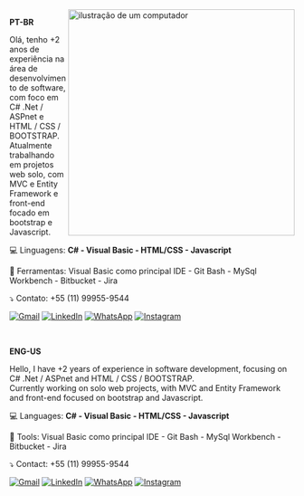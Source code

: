 
<img src="https://raw.githubusercontent.com/MicaelliMedeiros/micaellimedeiros/master/image/computer-illustration.png" alt="ilustração de um computador" min-width="400px" max-width="400px" width="400px" align="right">

<p align="left">
  <strong>PT-BR</strong>
</p>
<p align="left"> 
  Olá, tenho +2 anos de experiência na área de desenvolvimento de software, com foco em C# .Net / ASPnet e HTML / CSS / BOOTSTRAP.<br>
  Atualmente trabalhando em projetos web solo, com MVC e Entity Framework e front-end focado em bootstrap e Javascript.
</p>

<p align="left">
  💻 Linguagens: <strong>C# - Visual Basic - HTML/CSS - Javascript</strong>
</p>

<p align="left">
  💼 Ferramentas: Visual Basic como principal IDE - Git Bash - MySql Workbench - Bitbucket - Jira
</p>

<p align="left">
   ⤵️ 
    Contato: +55 (11) 99955-9544
</p>

<p align="left">
  <a href="https://mail.google.com/mail/u/0/?fs=1&to=gustavo020sp@gmail.com&su=SUBJECT&body=BODY&&tf=cm" title="Gmail">
  <img src="https://img.shields.io/badge/-Gmail-FF0000?style=flat-square&labelColor=FF0000&logo=gmail&logoColor=white&link=https://mail.google.com/mail/u/0/?fs=1&to=gustavo020sp@gmail.com&su=SUBJECT&body=BODY&&tf=cm" alt="Gmail"/></a>
  <a href="https://www.linkedin.com/in/gustavo-gomes-901ab4248" title="LinkedIn">
  <img src="https://img.shields.io/badge/-Linkedin-0e76a8?style=flat-square&logo=Linkedin&logoColor=white&link=https://www.linkedin.com/in/gustavo-gomes-901ab4248" alt="LinkedIn"/></a>
  <a href="https://api.whatsapp.com/send?phone=5511999559544" title="WhatsApp">
  <img src="https://img.shields.io/badge/-WhatsApp-25d366?style=flat-square&labelColor=25d366&logo=whatsapp&logoColor=white&link=https://api.whatsapp.com/send?phone=5511999559544" alt="WhatsApp"/></a>
  <a href="https://www.instagram.com/gustavoagomes_" title="Instagram">
  <img src="https://img.shields.io/badge/-Instagram-DF0174?style=flat-square&labelColor=DF0174&logo=instagram&logoColor=white&link=https://www.instagram.com/gustavoagomes_" alt="Instagram"/></a>
</p>
<br>
<p align="left">
  <strong>ENG-US</strong>
</p>
<p align="left"> 
  Hello, I have +2 years of experience in software development, focusing on C# .Net / ASPnet and HTML / CSS / BOOTSTRAP.<br>
  Currently working on solo web projects, with MVC and Entity Framework and front-end focused on bootstrap and Javascript.
</p>

<p align="left">
  💻 Languages: <strong>C# - Visual Basic - HTML/CSS - Javascript</strong>
</p>

<p align="left">
  💼 Tools: Visual Basic como principal IDE - Git Bash - MySql Workbench - Bitbucket - Jira
</p>

<p align="left">
   ⤵️ 
    Contact: +55 (11) 99955-9544
</p>

<p align="left">
  <a href="https://mail.google.com/mail/u/0/?fs=1&to=gustavo020sp@gmail.com&su=SUBJECT&body=BODY&&tf=cm" title="Gmail">
  <img src="https://img.shields.io/badge/-Gmail-FF0000?style=flat-square&labelColor=FF0000&logo=gmail&logoColor=white&link=https://mail.google.com/mail/u/0/?fs=1&to=gustavo020sp@gmail.com&su=SUBJECT&body=BODY&&tf=cm" alt="Gmail"/></a>
  <a href="https://www.linkedin.com/in/gustavo-gomes-901ab4248" title="LinkedIn">
  <img src="https://img.shields.io/badge/-Linkedin-0e76a8?style=flat-square&logo=Linkedin&logoColor=white&link=https://www.linkedin.com/in/gustavo-gomes-901ab4248" alt="LinkedIn"/></a>
  <a href="https://api.whatsapp.com/send?phone=5511999559544" title="WhatsApp">
  <img src="https://img.shields.io/badge/-WhatsApp-25d366?style=flat-square&labelColor=25d366&logo=whatsapp&logoColor=white&link=https://api.whatsapp.com/send?phone=5511999559544" alt="WhatsApp"/></a>
  <a href="https://www.instagram.com/gustavoagomes_" title="Instagram">
  <img src="https://img.shields.io/badge/-Instagram-DF0174?style=flat-square&labelColor=DF0174&logo=instagram&logoColor=white&link=https://www.instagram.com/gustavoagomes_" alt="Instagram"/></a>
</p>
